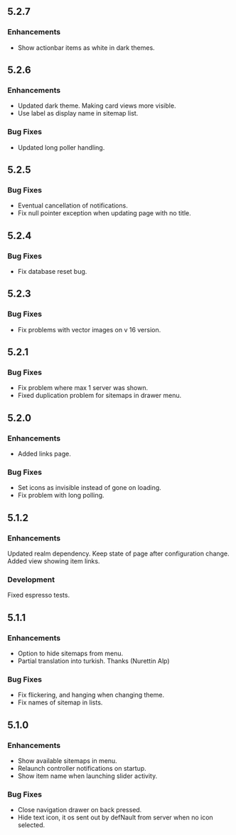 ## 5.2.7

### Enhancements
* Show actionbar items as white in dark themes. 


## 5.2.6

### Enhancements
* Updated dark theme. Making card views more visible.
* Use label as display name in sitemap list.

### Bug Fixes
* Updated long poller handling.


## 5.2.5

### Bug Fixes
* Eventual cancellation of notifications.
* Fix null pointer exception when updating page with no title.
 
## 5.2.4

### Bug Fixes
* Fix database reset bug.


## 5.2.3

### Bug Fixes
* Fix problems with vector images on v 16 version.


## 5.2.1

### Bug Fixes
* Fix problem where max 1 server was shown.
* Fixed duplication problem for sitemaps in drawer menu.


## 5.2.0

### Enhancements
* Added links page.

### Bug Fixes
* Set icons as invisible instead of gone on loading.
* Fix problem with long polling.


## 5.1.2

### Enhancements
Updated realm dependency.
Keep state of page after configuration change.
Added view showing item links.

### Development
Fixed espresso tests.


## 5.1.1

### Enhancements
* Option to hide sitemaps from menu.
* Partial translation into turkish. Thanks (Nurettin Alp)

### Bug Fixes
* Fix flickering, and hanging when changing theme.
* Fix names of sitemap in lists.

## 5.1.0

### Enhancements
* Show available sitemaps in menu.
* Relaunch controller notifications on startup.
* Show item name when launching slider activity.

### Bug Fixes
* Close navigation drawer on back pressed.
* Hide text icon, it os sent out by defNault from server when no icon selected.